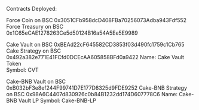 Contracts Deployed:

Force Coin on BSC 0x3051CFb958dcD408FBa70256073Adba943Fdf552
Force Treasury on BSC 0x1C65eCAE1278263Ce5d50124B16a54A5Ee5E9989

Cake Vault on BSC 0xBEAd22cF645582CD3853f03d490fc1759c1Cb765
Cake Strategy on BSC 0x492a382e771E41FCfd0DCEcAA605858BFd0a9422
Name: Cake Vault Token  
Symbol: CVT

Cake-BNB Vault on BSC 0xB032bF3e8ef244F99741D7E177D8325d9FDE9252
Cake-BNB Strategy on BSC 0x98A6C4407d830926c0b84B1232dd174D607778C6
Name: Cake-BNB Vault LP
Symbol: Cake-BNB-LP